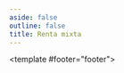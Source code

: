 ```yaml
---
aside: false
outline: false
title: Renta mixta
---
```


<script setup>
import { useRoute } from 'vitepress'

const route = useRoute()
</script>

<OAOperation operation-id="get-finanzas-fci-renta-mixta-fecha">

<template #footer="footer">

<!--@include: ./parts/get-finanzas-fci-renta-mixta-fecha-footer.md -->

</template>

</OAOperation>
